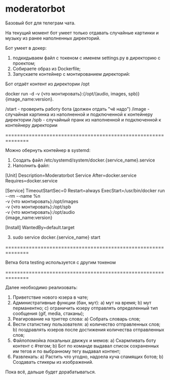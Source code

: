 # moderatorbot
Базовый бот для телеграм чата.

На текущий момент бот умеет только отдавать случайные картинки и музыку из ранее наполненных директорий.

Бот умеет в докер:
1) подкидываем файл с токеном с именем settings.py в директорию с проектом;
2) Собираете образ из Dockerfile;
3) Запускаете контейнер с монтированием директорий:

Бот отдаёт контент из директории /opt

docker run -d -v {что монтировать}:{/opt/(audio, images, spb)} {image_name:version}.

/start - проверить работу бота (должен отдать "чё надо")
/image - случайная картинка из наполненной и подключенной к контейнеру директории
/spb   - случайный пранк из наполненной и подключенной к контейнеру директории

==============================================================

Можно обернуть контейнер в systemd:

1. Создать файл /etc/systemd/system/docker.{service_name}.service
2. Наполнить файл:

[Unit]
Description=Moderatorbot Service
After=docker.service
Requires=docker.service

[Service]
TimeoutStartSec=0
Restart=always
ExecStart=/usr/bin/docker run --rm --name %n \
    -v {что монтировать}:/opt/images \
    -v {что монтировать}:/opt/spb \
    -v {что монтировать}:/opt/audio \
    {image_name:version}

[Install]
WantedBy=default.target

3. sudo service docker.{service_name} start

==============================================================

Ветка бота testing используется с другим токеном

==============================================================

Далее необходимо реализовать:

1) Приветствие нового юзера в чате;
2) Административные функции (бан, мут):
a) мут на время;
b) мут перманентно;
c) ограничить юзеру отправлять определенный тип сообщения (gif, media, стаканы);
3) Реагирование на триггер слова:
a) Собрать словарь слов;
4) Вести статистику пользователя:
a) количество отправленных слов;
b) поздравлять юзеров после достижения количества отправленных слов;
5) Файлопомойка локальных движух и мемов:
a) Скармливать боту контент с #тегом; 
b) Бот по команде выдавал список сохраненных им тегов и по выбранному тегу выдавал контент;
6) Развлекать:
a) Растить что угодно, надоела куча спамящих ботов;
b) Создавать стикеры из изображений.

Пока всё, дальше будет дорабатываться.
